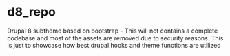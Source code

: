 # d8_repo
Drupal 8 subtheme based on bootstrap - This will not contains a complete codebase and most of the assets are removed due to security reasons. This is just to showcase how best drupal hooks and theme functions are utilized
